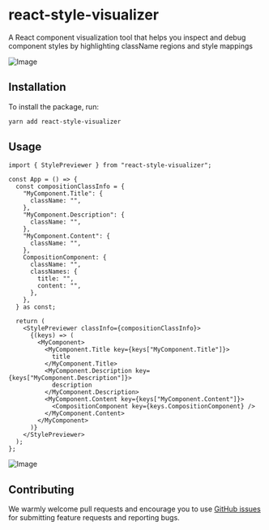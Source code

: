 # react-style-visualizer

A React component visualization tool that helps you inspect and debug component styles by highlighting className regions and style mappings

![Image](https://github.com/user-attachments/assets/e79c288e-9280-443f-84c6-21c44bad2577)

## Installation

To install the package, run:

```bash
yarn add react-style-visualizer
```

## Usage

```tsx
import { StylePreviewer } from "react-style-visualizer";

const App = () => {
  const compositionClassInfo = {
    "MyComponent.Title": {
      className: "",
    },
    "MyComponent.Description": {
      className: "",
    },
    "MyComponent.Content": {
      className: "",
    },
    CompositionComponent: {
      className: "",
      classNames: {
        title: "",
        content: "",
      },
    },
  } as const;

  return (
    <StylePreviewer classInfo={compositionClassInfo}>
      {(keys) => (
        <MyComponent>
          <MyComponent.Title key={keys["MyComponent.Title"]}>
            title
          </MyComponent.Title>
          <MyComponent.Description key={keys["MyComponent.Description"]}>
            description
          </MyComponent.Description>
          <MyComponent.Content key={keys["MyComponent.Content"]}>
            <CompositionComponent key={keys.CompositionComponent} />
          </MyComponent.Content>
        </MyComponent>
      )}
    </StylePreviewer>
  );
};
```

![Image](https://github.com/user-attachments/assets/f22163b1-9fea-4c37-8f43-64e184426793)

## Contributing

We warmly welcome pull requests and encourage you to use [GitHub issues](https://github.com/teawon/react-style-visualizer/issues) for submitting feature requests and reporting bugs.
